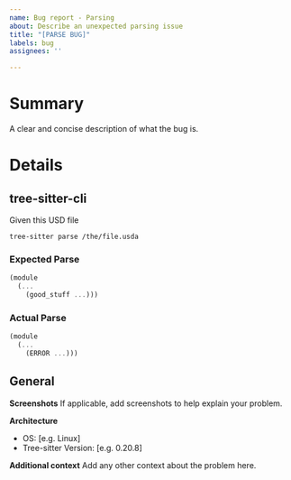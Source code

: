 ```yaml
---
name: Bug report - Parsing
about: Describe an unexpected parsing issue
title: "[PARSE BUG]"
labels: bug
assignees: ''

---
```


# Summary
A clear and concise description of what the bug is.

# Details
## tree-sitter-cli
Given this USD file

<!-- Insert a USD file here or link to a GitHub gist example -->
`tree-sitter parse /the/file.usda`

### Expected Parse
<!-- Insert the text output that you expected here -->
```scm
(module
  (...
    (good_stuff ...)))
```

### Actual Parse
<!-- Insert what `tree-sitter parse` returned -->
```scm
(module
  (...
    (ERROR ...)))
```

## General
**Screenshots**
If applicable, add screenshots to help explain your problem.

**Architecture**
- OS: [e.g. Linux]
- Tree-sitter Version: [e.g. 0.20.8]

**Additional context**
Add any other context about the problem here.
